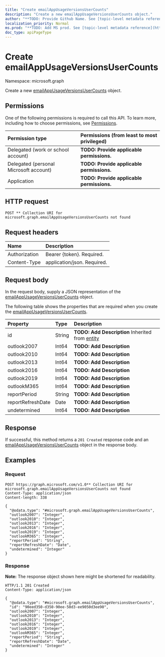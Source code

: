 ```yaml
---
title: "Create emailAppUsageVersionsUserCounts"
description: "Create a new emailAppUsageVersionsUserCounts object."
author: "**TODO: Provide Github Name. See [topic-level metadata reference](https://msgo.azurewebsites.net/add/document/guidelines/metadata.html#topic-level-metadata)**"
localization_priority: Normal
ms.prod: "**TODO: Add MS prod. See [topic-level metadata reference](https://msgo.azurewebsites.net/add/document/guidelines/metadata.html#topic-level-metadata)**"
doc_type: apiPageType
---
```


# Create emailAppUsageVersionsUserCounts
Namespace: microsoft.graph



Create a new [emailAppUsageVersionsUserCounts](../resources/emailappusageversionsusercounts.md) object.

## Permissions
One of the following permissions is required to call this API. To learn more, including how to choose permissions, see [Permissions](/graph/permissions-reference).

|Permission type|Permissions (from least to most privileged)|
|:---|:---|
|Delegated (work or school account)|**TODO: Provide applicable permissions.**|
|Delegated (personal Microsoft account)|**TODO: Provide applicable permissions.**|
|Application|**TODO: Provide applicable permissions.**|

## HTTP request

<!-- {
  "blockType": "ignored"
}
-->
``` http
POST ** Collection URI for microsoft.graph.emailAppUsageVersionsUserCounts not found
```

## Request headers
|Name|Description|
|:---|:---|
|Authorization|Bearer {token}. Required.|
|Content-Type|application/json. Required.|

## Request body
In the request body, supply a JSON representation of the [emailAppUsageVersionsUserCounts](../resources/emailappusageversionsusercounts.md) object.

The following table shows the properties that are required when you create the [emailAppUsageVersionsUserCounts](../resources/emailappusageversionsusercounts.md).

|Property|Type|Description|
|:---|:---|:---|
|id|String|**TODO: Add Description** Inherited from [entity](../resources/entity.md)|
|outlook2007|Int64|**TODO: Add Description**|
|outlook2010|Int64|**TODO: Add Description**|
|outlook2013|Int64|**TODO: Add Description**|
|outlook2016|Int64|**TODO: Add Description**|
|outlook2019|Int64|**TODO: Add Description**|
|outlookM365|Int64|**TODO: Add Description**|
|reportPeriod|String|**TODO: Add Description**|
|reportRefreshDate|Date|**TODO: Add Description**|
|undetermined|Int64|**TODO: Add Description**|



## Response

If successful, this method returns a `201 Created` response code and an [emailAppUsageVersionsUserCounts](../resources/emailappusageversionsusercounts.md) object in the response body.

## Examples

### Request
<!-- {
  "blockType": "request",
  "name": "create_emailappusageversionsusercounts_from_"
}
-->
``` http
POST https://graph.microsoft.com/v1.0** Collection URI for microsoft.graph.emailAppUsageVersionsUserCounts not found
Content-Type: application/json
Content-length: 338

{
  "@odata.type": "#microsoft.graph.emailAppUsageVersionsUserCounts",
  "outlook2007": "Integer",
  "outlook2010": "Integer",
  "outlook2013": "Integer",
  "outlook2016": "Integer",
  "outlook2019": "Integer",
  "outlookM365": "Integer",
  "reportPeriod": "String",
  "reportRefreshDate": "Date",
  "undetermined": "Integer"
}
```


### Response
**Note:** The response object shown here might be shortened for readability.
<!-- {
  "blockType": "response",
  "truncated": true,
  "@odata.type": "microsoft.graph.emailAppUsageVersionsUserCounts"
}
-->
``` http
HTTP/1.1 201 Created
Content-Type: application/json

{
  "@odata.type": "#microsoft.graph.emailAppUsageVersionsUserCounts",
  "id": "90eed350-d350-90ee-50d3-ee9050d3ee90",
  "outlook2007": "Integer",
  "outlook2010": "Integer",
  "outlook2013": "Integer",
  "outlook2016": "Integer",
  "outlook2019": "Integer",
  "outlookM365": "Integer",
  "reportPeriod": "String",
  "reportRefreshDate": "Date",
  "undetermined": "Integer"
}
```

